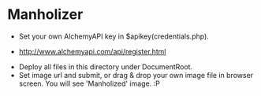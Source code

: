# Manholizer

* Set your own AlchemyAPI key in $apikey(credentials.php).
 - http://www.alchemyapi.com/api/register.html
* Deploy all files in this directory under DocumentRoot.
* Set image url and submit, or drag & drop your own image file in browser screen. You will see 'Manholized' image.  :P



